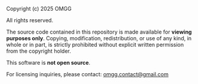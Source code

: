 Copyright (c) 2025 OMGG

All rights reserved.

The source code contained in this repository is made available for **viewing purposes only**.
Copying, modification, redistribution, or use of any kind, in whole or in part, is strictly prohibited without
explicit written permission from the copyright holder.

This software is **not open source**.

For licensing inquiries, please contact: omgg.contact@gmail.com